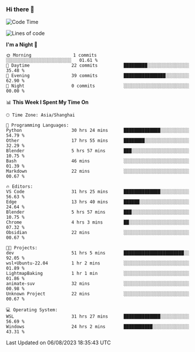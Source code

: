 ### Hi there 👋

<!--
**GwenKaplan/GwenKaplan** is a ✨ _special_ ✨ repository because its `README.md` (this file) appears on your GitHub profile.

Here are some ideas to get you started:

- 🔭 I’m currently working on ...
- 🌱 I’m currently learning ...
- 👯 I’m looking to collaborate on ...
- 🤔 I’m looking for help with ...
- 💬 Ask me about ...
- 📫 How to reach me: ...
- 😄 Pronouns: ...
- ⚡ Fun fact: ...
-->

<!--START_SECTION:waka-->
![Code Time](http://img.shields.io/badge/Code%20Time-329%20hrs%2027%20mins-blue)

![Lines of code](https://img.shields.io/badge/From%20Hello%20World%20I%27ve%20Written-105.0%20thousand%20lines%20of%20code-blue)

**I'm a Night 🦉** 

```text
🌞 Morning                1 commits           ░░░░░░░░░░░░░░░░░░░░░░░░░   01.61 % 
🌆 Daytime                22 commits          █████████░░░░░░░░░░░░░░░░   35.48 % 
🌃 Evening                39 commits          ████████████████░░░░░░░░░   62.90 % 
🌙 Night                  0 commits           ░░░░░░░░░░░░░░░░░░░░░░░░░   00.00 % 
```


📊 **This Week I Spent My Time On** 

```text
🕑︎ Time Zone: Asia/Shanghai

💬 Programming Languages: 
Python                   30 hrs 24 mins      ██████████████░░░░░░░░░░░   54.79 % 
Other                    17 hrs 55 mins      ████████░░░░░░░░░░░░░░░░░   32.29 % 
Blender                  5 hrs 57 mins       ███░░░░░░░░░░░░░░░░░░░░░░   10.75 % 
Bash                     46 mins             ░░░░░░░░░░░░░░░░░░░░░░░░░   01.39 % 
Markdown                 22 mins             ░░░░░░░░░░░░░░░░░░░░░░░░░   00.67 % 

🔥 Editors: 
VS Code                  31 hrs 25 mins      ██████████████░░░░░░░░░░░   56.63 % 
Edge                     13 hrs 40 mins      ██████░░░░░░░░░░░░░░░░░░░   24.64 % 
Blender                  5 hrs 57 mins       ███░░░░░░░░░░░░░░░░░░░░░░   10.75 % 
Chrome                   4 hrs 3 mins        ██░░░░░░░░░░░░░░░░░░░░░░░   07.32 % 
Obsidian                 22 mins             ░░░░░░░░░░░░░░░░░░░░░░░░░   00.67 % 

🐱‍💻 Projects: 
dev                      51 hrs 5 mins       ███████████████████████░░   92.05 % 
wsl+Ubuntu-22.04         1 hr 2 mins         ░░░░░░░░░░░░░░░░░░░░░░░░░   01.89 % 
LightmapBaking           1 hr 1 min          ░░░░░░░░░░░░░░░░░░░░░░░░░   01.86 % 
animate-suv              32 mins             ░░░░░░░░░░░░░░░░░░░░░░░░░   00.98 % 
Unknown Project          22 mins             ░░░░░░░░░░░░░░░░░░░░░░░░░   00.67 % 

💻 Operating System: 
WSL                      31 hrs 27 mins      ██████████████░░░░░░░░░░░   56.69 % 
Windows                  24 hrs 2 mins       ███████████░░░░░░░░░░░░░░   43.31 % 
```


 Last Updated on 06/08/2023 18:35:43 UTC
<!--END_SECTION:waka-->
